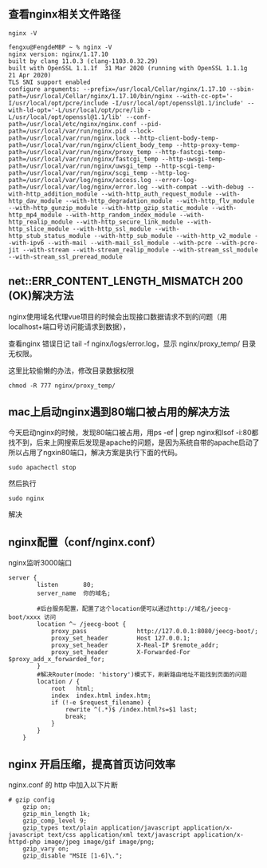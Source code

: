 ## 查看nginx相关文件路径

```
nginx -V

fengxu@FengdeMBP ~ % nginx -V
nginx version: nginx/1.17.10
built by clang 11.0.3 (clang-1103.0.32.29)
built with OpenSSL 1.1.1f  31 Mar 2020 (running with OpenSSL 1.1.1g  21 Apr 2020)
TLS SNI support enabled
configure arguments: --prefix=/usr/local/Cellar/nginx/1.17.10 --sbin-path=/usr/local/Cellar/nginx/1.17.10/bin/nginx --with-cc-opt='-I/usr/local/opt/pcre/include -I/usr/local/opt/openssl@1.1/include' --with-ld-opt='-L/usr/local/opt/pcre/lib -L/usr/local/opt/openssl@1.1/lib' --conf-path=/usr/local/etc/nginx/nginx.conf --pid-path=/usr/local/var/run/nginx.pid --lock-path=/usr/local/var/run/nginx.lock --http-client-body-temp-path=/usr/local/var/run/nginx/client_body_temp --http-proxy-temp-path=/usr/local/var/run/nginx/proxy_temp --http-fastcgi-temp-path=/usr/local/var/run/nginx/fastcgi_temp --http-uwsgi-temp-path=/usr/local/var/run/nginx/uwsgi_temp --http-scgi-temp-path=/usr/local/var/run/nginx/scgi_temp --http-log-path=/usr/local/var/log/nginx/access.log --error-log-path=/usr/local/var/log/nginx/error.log --with-compat --with-debug --with-http_addition_module --with-http_auth_request_module --with-http_dav_module --with-http_degradation_module --with-http_flv_module --with-http_gunzip_module --with-http_gzip_static_module --with-http_mp4_module --with-http_random_index_module --with-http_realip_module --with-http_secure_link_module --with-http_slice_module --with-http_ssl_module --with-http_stub_status_module --with-http_sub_module --with-http_v2_module --with-ipv6 --with-mail --with-mail_ssl_module --with-pcre --with-pcre-jit --with-stream --with-stream_realip_module --with-stream_ssl_module --with-stream_ssl_preread_module
```

## net::ERR_CONTENT_LENGTH_MISMATCH 200 (OK)解决方法

nginx使用域名代理vue项目的时候会出现接口数据请求不到的问题（用localhost+端口号访问能请求到数据），

查看nginx 错误日记 tail -f nginx/logs/error.log，显示 nginx/proxy_temp/ 目录 无权限。

这里比较偷懒的办法，修改目录数据权限

```
chmod -R 777 nginx/proxy_temp/
```

## mac上启动nginx遇到80端口被占用的解决方法

今天启动nginx的时候，发现80端口被占用，用ps -ef | grep nginx和lsof -i:80都找不到，后来上网搜索后发现是apache的问题，是因为系统自带的apache启动了所以占用了ngxin80端口，解决方案是执行下面的代码。

```
sudo apachectl stop
```

然后执行

```
sudo nginx
```

解决

## nginx配置（conf/nginx.conf）

nginx监听3000端口

```
server {
		listen       80;
		server_name  你的域名;

		#后台服务配置，配置了这个location便可以通过http://域名/jeecg-boot/xxxx 访问		
		location ^~ /jeecg-boot {
			proxy_pass              http://127.0.0.1:8080/jeecg-boot/;
			proxy_set_header        Host 127.0.0.1;
			proxy_set_header        X-Real-IP $remote_addr;
			proxy_set_header        X-Forwarded-For $proxy_add_x_forwarded_for;
		}
		#解决Router(mode: 'history')模式下，刷新路由地址不能找到页面的问题
		location / {
			root   html;
			index  index.html index.htm;
			if (!-e $request_filename) {
				rewrite ^(.*)$ /index.html?s=$1 last;
				break;
			}
		}
	}
```

## nginx 开启压缩，提高首页访问效率

nginx.conf 的 http 中加入以下片断

```
# gzip config
    gzip on;
    gzip_min_length 1k;
    gzip_comp_level 9;
    gzip_types text/plain application/javascript application/x-javascript text/css application/xml text/javascript application/x-httpd-php image/jpeg image/gif image/png;
    gzip_vary on;
    gzip_disable "MSIE [1-6]\.";
```
